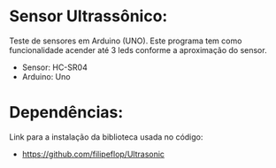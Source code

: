 # Sensor Ultrassônico:

 Teste de sensores em Arduino (UNO).
 Este programa tem como funcionalidade acender até 3 leds conforme a aproximação do sensor.

 - Sensor: HC-SR04
 - Arduino: Uno


# Dependências:

Link para a instalação da biblioteca usada no código:
- https://github.com/filipeflop/Ultrasonic